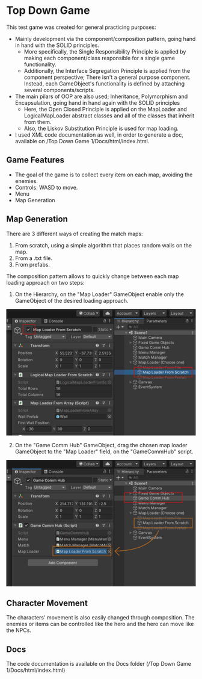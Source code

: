 # Top Down Game

This test game was created for general practicing purposes:
* Mainly development via the component/composition pattern, going hand in hand with the SOLID principles. 
    - More specifically, the Single Responsibility Principle is applied by making each component/class responsible for a single game functionality.
    - Additionally, the Interface Segregation Principle is applied from the component perspective; There isn't a general purpose component. Instead, each GameObject's functionality is defined by attaching several components/scripts.
* The main pilars of OOP are also used; Inheritance, Polymorphism and Encapsulation, going hand in hand again with the SOLID principles
	- Here, the Open Closed Principle is applied on the MapLoader and LogicalMapLoader abstract classes and all of the classes that inherit from them.
	- Also, the Liskov Substitution Principle is used for map loading.
* I used XML code documentation as well, in order to generate a doc, available on /Top Down Game 1/Docs/html/index.html.

## Game Features
* The goal of the game is to collect every item on each map, avoiding the enemies.
* Controls: WASD to move.
* Menu
* Map Generation

## Map Generation
There are 3 different ways of creating the match maps:
1. From scratch, using a simple algorithm that places random walls on the map.
2. From a .txt file.
3. From prefabs.

The composition pattern allows to quickly change between each map loading approach on two steps:

1. On the Hierarchy, on the "Map Loader" GameObject enable only the GameObject of the desired loading approach.

![Test Image](RepoImages/MapLoadingApproachChange1.PNG)

2. On the "Game Comm Hub" GameObject, drag the chosen map loader GameObject to the "Map Loader" field, on the "GameCommHub" script.

![Test Image](RepoImages/MapLoadingApproachChange2.PNG)

## Character Movement

The characters' movement is also easily changed through composition. The enemies or items can be controlled like the hero and the hero can move like the NPCs.

## Docs

The code documentation is available on the Docs folder (/Top Down Game 1/Docs/html/index.html)
